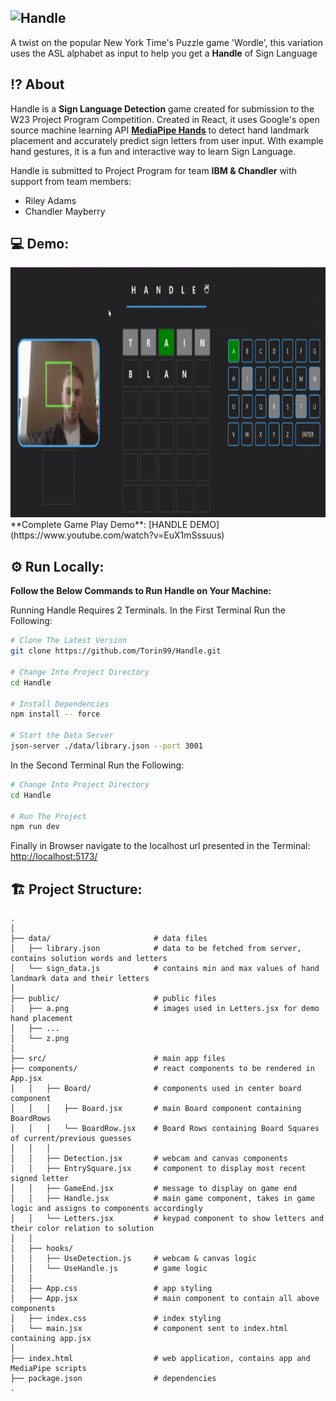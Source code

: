 ![Handle](https://user-images.githubusercontent.com/87572723/229592216-d4319f09-f6cd-40f6-a808-da9785cc7857.png)
---
A twist on the popular New York Time's Puzzle game 'Wordle', this variation uses the ASL alphabet as input to help you get a **Handle** of Sign Language

## ⁉️ About

Handle is a **Sign Language Detection** game created for submission to the W23 Project Program Competition. Created in React, it uses Google's open source machine learning API **[MediaPipe Hands](https://developers.google.com/mediapipe/solutions/vision/hand_landmarker)** to detect hand landmark placement and accurately predict sign letters from user input. With example hand gestures, it is a fun and interactive way to learn Sign Language. 

Handle is submitted to Project Program for team **IBM & Chandler** with support from team members:
- Riley Adams
- Chandler Mayberry


## 💻 Demo:
<img src="/public/HandleGif.gif" width="700" height="400">
**Complete Game Play Demo**: 
[HANDLE DEMO](https://www.youtube.com/watch?v=EuX1mSssuus)


## ⚙️ Run Locally:

**Follow the Below Commands to Run Handle on Your Machine:**

Running Handle Requires 2 Terminals. 
In the First Terminal Run the Following:

```bash
# Clone The Latest Version
git clone https://github.com/Torin99/Handle.git

# Change Into Project Directory
cd Handle

# Install Dependencies
npm install -- force

# Start the Data Server
json-server ./data/library.json --port 3001
```

In the Second Terminal Run the Following:

```bash
# Change Into Project Directory
cd Handle

# Run The Project
npm run dev
```

Finally in Browser navigate to the localhost url presented in the Terminal:
[http://localhost:5173/](http://localhost:5173/)

## 🏗️ Project Structure:
    .
    │
    ├── data/                       # data files
    │   ├── library.json            # data to be fetched from server, contains solution words and letters
    │   └── sign_data.js            # contains min and max values of hand landmark data and their letters
    │ 
    ├── public/                     # public files
    │   ├── a.png                   # images used in Letters.jsx for demo hand placement
    │   ├── ...
    │   └── z.png               
    │
    ├── src/                        # main app files
    ├── components/                 # react components to be rendered in App.jsx
    │   │   ├── Board/              # components used in center board component
    │   │   │   ├── Board.jsx       # main Board component containing BoardRows
    │   │   │   └── BoardRow.jsx    # Board Rows containing Board Squares of current/previous guesses
    │   │   │   
    │   │   ├── Detection.jsx       # webcam and canvas components
    │   │   ├── EntrySquare.jsx     # component to display most recent signed letter
    │   │   ├── GameEnd.jsx         # message to display on game end
    │   │   ├── Handle.jsx          # main game component, takes in game logic and assigns to components accordingly
    │   │   └── Letters.jsx         # keypad component to show letters and their color relation to solution
    │   │ 
    │   ├── hooks/
    │   │   ├── UseDetection.js     # webcam & canvas logic
    │   │   └── UseHandle.js        # game logic
    │   │ 
    │   ├── App.css                 # app styling
    │   ├── App.jsx                 # main component to contain all above components
    │   ├── index.css               # index styling
    │   └── main.jsx                # component sent to index.html containing app.jsx
    │
    ├── index.html                  # web application, contains app and MediaPipe scripts    
    ├── package.json                # dependencies
    .
